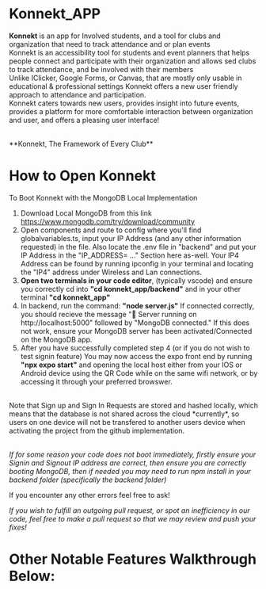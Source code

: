# Konnekt_APP

**Konnekt** is an app for Involved students, and a tool for clubs and organization that need to track attendance and or plan events <br />
Konnekt is an accessibility tool for students and event planners that helps people connect and participate with their organization and allows sed clubs to track attendance, and be involved with their members <br />
Unlike IClicker, Google Forms, or Canvas, that are mostly only usable in educational & professional settings Konnekt offers a new user friendly approach to attendance and participation.  <br />
Konnekt caters towards new users, provides insight into future events, provides a platform for more comfortable interaction between organization and user, and offers a pleasing user interface! <br />

<br />
**Konnekt, The Framework of Every Club**
<br />

# How to Open Konnekt 

To Boot Konnekt with the MongoDB Local Implementation<br />
1) Download Local MongoDB from this link https://www.mongodb.com/try/download/community <br />
2) Open components and route to config where you'll find globalvariables.ts, input your IP Address (and any other information requested) in the file. Also locate the .env file in "backend" and put your IP Address in the "IP_ADDRESS= ..." Section here as-well. Your IP4 Address can be found by running ipconfig in your terminal and locating the "IP4" address under Wireless and Lan connections. <br />
3) **Open two terminals in your code editor**, (typically vscode) and ensure you correctly cd into **"cd konnekt_app/backend"** and in your other terminal **"cd konnekt_app"** <br />
4) In backend, run the command: **"node server.js"** If connected correctly, you should recieve the message "🚀 Server running on http://localhost:5000" followed by "MongoDB connected." If this does not work, ensure your MongoDB server has been activated/Connected on the MongoDB app. <br />
5) After you have successfully completed step 4 (or if you do not wish to test signin feature) You may now access the expo front end by running **"npx expo start"** and opening the local host either from your IOS or Android device using the QR Code while on the same wifi network, or by accessing it through your preferred browswer.<br />

<br />
Note that Sign up and Sign In Requests are stored and hashed locally, which means that the database is not shared across the cloud *currently*, so users on one device will not be transfered to another users device when activating the project from the github implementation. <br />
<br />


*If for some reason your code does not boot immediately, firstly ensure your Signin and Signout IP address are correct, then ensure you are correctly booting MongoDB, then if needed you may need to run npm install in your backend folder (specifically the backend folder)* <br />

If you encounter any other errors feel free to ask!<br />

*If you wish to fulfill an outgoing pull request, or spot an inefficiency in our code, feel free to make a pull request so that we may review and push your fixes!* <br />

# Other Notable Features Walkthrough Below: <br />


